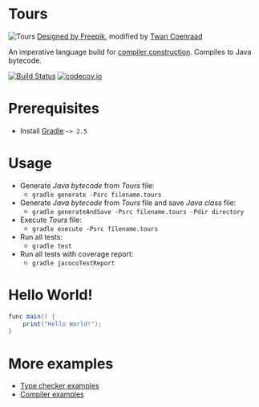 # Tours

![Tours](http://i.imgur.com/jideETQ.png)
[Designed by Freepik](http://www.freepik.com/free-vector/free-bicycle-vector-image_714203.htm), modified by [Twan Coenraad](https://github.com/tcoenraad)

An imperative language build for [compiler construction](https://github.com/tcoenraad/compiler-construction). Compiles to Java bytecode.

[![Build Status](https://travis-ci.org/jipspel/tours.svg?branch=master)](https://travis-ci.org/jipspel/tours)
[![codecov.io](http://codecov.io/github/jipspel/tours/coverage.svg?branch=master)](http://codecov.io/github/jipspel/tours?branch=master)

Prerequisites
=============

* Install [Gradle](https://docs.gradle.org/current/userguide/installation.html) `~> 2.5`

Usage
=====

* Generate *Java bytecode* from *Tours* file:
  * `gradle generate -Psrc filename.tours`
* Generate *Java bytecode* from *Tours* file and save *Java class* file:
  * `gradle generateAndSave -Psrc filename.tours -Pdir directory`
* Execute *Tours* file:
  * `gradle execute -Psrc filename.tours`
* Run all tests:
  * `gradle test`
* Run all tests with coverage report:
  * `gradle jacocoTestReport`

Hello World!
============
```java
func main() {
    print("Hello World!");
}
```

More examples
=============

* [Type checker examples](https://github.com/jipspel/tours/tree/master/src/test/java/tours/examples/typechecker)
* [Compiler examples](https://github.com/jipspel/tours/tree/master/src/test/java/tours/examples/compiler)

